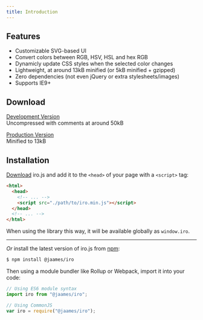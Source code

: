 ```yaml
---
title: Introduction
---
```


## Features

 * Customizable SVG-based UI
 * Convert colors between RGB, HSV, HSL and hex RGB
 * Dynamicly update CSS styles when the selected color changes
 * Lightweight, at around 13kB minified (or 5kB minified + gzipped)
 * Zero dependencies (not even jQuery or extra stylesheets/images)
 * Supports IE9+

## Download

[Development Version](https://raw.githubusercontent.com/jaames/iro.js/master/dist/iro.js) <br>
Uncompressed with comments at around 50kB

[Production Version](https://raw.githubusercontent.com/jaames/iro.js/master/dist/iro.min.js) <br>
Minified to 13kB

## Installation

[Download](#Download) iro.js and add it to the `<head>` of your page with a `<script>` tag:

```html
<html>
  <head>
    <!-- ... -->
    <script src="./path/to/iro.min.js"></script>
  </head>
  <!-- ... -->
</html>
```

When using the library this way, it will be available globally as `window.iro`.

----

*Or* install the latest version of iro.js from [npm](https://www.npmjs.com/package/@jaames/iro):

```bash
$ npm install @jaames/iro
```

Then using a module bundler like Rollup or Webpack, import it into your code:

```js
// Using ES6 module syntax
import iro from "@jaames/iro";

// Using CommonJS
var iro = require("@jaames/iro");
```